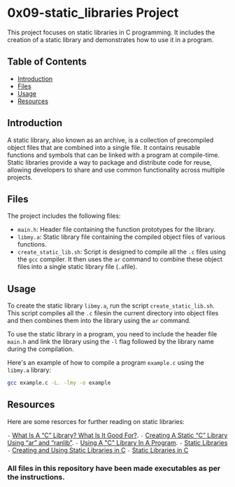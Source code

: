 # 0x09-static_libraries Project

This project focuses on static libraries in C programming. It includes the creation of a static library and demonstrates how to use it in a program.

## Table of Contents
- [Introduction](#introduction)
- [Files](#files)
- [Usage](#usage)
- [Resources](#resources)

## Introduction 
A static library, also known as an archive, is a collection of precompiled object files that are combined into a single file. It contains reusable functions and symbols that can be linked with a program at compile-time. Static libraries provide a way to package and distribute code for reuse, allowing developers to share and use common functionality across multiple projects.

## Files
The project includes the following files:
- `main.h`: Header file containing the function prototypes for the library.
- `libmy.a`: Static library file containing the compiled object files of various functions.
- `create_static_lib.sh`: Script is designed to compile all the `.c` files using the `gcc` compiler. It then uses the `ar` command to combine these object files into a single static library file (`.a`file).

## Usage
To create the static library `libmy.a`, run the script `create_static_lib.sh`. This script compiles all the `.c` filesin the current directory into object files and then combines them into the library using the `ar` command.

To use the static library in a program, you need to include the header file `main.h` and link the library using the `-l` flag followed by the library name during the compilation.

Here's an example of how to compile a program `example.c` using the `libmy.a` library:

```bash
gcc example.c -L. -lmy -o example
```

## Resources

Here are some resorces for further reading on static libraries:

`-` [What Is A “C” Library? What Is It Good For?](https://docencia.ac.upc.edu/FIB/USO/Bibliografia/unix-c-libraries.html).
`-` [Creating A Static “C” Library Using “ar” and “ranlib”](https://docencia.ac.upc.edu/FIB/USO/Bibliografia/unix-c-libraries.html).
`-` [Using A "C" Library In A Program](https://docencia.ac.upc.edu/FIB/USO/Bibliografia/unix-c-libraries.html).
`-` [Static Libraries](https://en.wikipedia.org/wiki/Static_library)
`-` [Creating and Using Static Libraries in C](https://www.geeksforgeeks.org/creating-a-static-library-in-c/)
`-` [Static Libraries in C](https://www.cs.swarthmore.edu/~newhall/unixhelp/howto_C_libraries.html)

### All files in this repository have been made executables as per the instructions.
